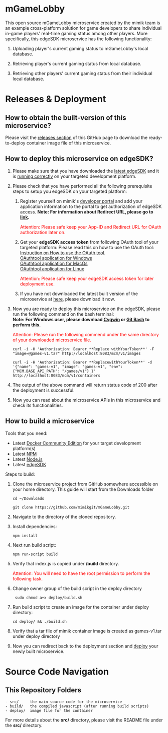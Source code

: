 # mGameLobby

This open source mGameLobby microservice created by the mimik team is an example cross-platform solution for game developers to share individual in-game players' real-time gaming status among other players. More specifically, this edgeSDK microservice has the following functionality:

1. Uploading player's current gaming status to mGameLobby's local database.

2. Retrieving player's current gaming status from local database.

3. Retrieving other players' current gaming status from their individual local database.

# Releases & Deployment

<h2> How to obtain the built-version of this microservice?</h2>

Please visit the [releases section](https://github.com/mimikgit/mGameLobby/releases) of this GitHub page to download the ready-to-deploy container image file of this microservice.

<h2>How to deploy this microservice on edgeSDK?<a name="deploy"></a></h2>

1. Please make sure that you have downloaded the [latest edgeSDK](https://github.com/mimikgit/edgeSDK/releases) and it is [running correctly](https://github.com/mimikgit/edgeSDK/wiki/Installation-Guide) on your targeted development platform.

2. Please check that you have performed all the following prerequisite steps to setup you edgeSDK on your targeted platform:

    1) Register yourself on mimik's [developer portal](https://developers.mimik360.com/docs/1.2.0/getting-started/creating-a-developer-account.html) and add your application information to the portal to get authorization of edgeSDK access. **Note: For information about Redirect URL, please go to [link](https://developer.okta.com/blog/2018/04/10/oauth-authorization-code-grant-type).** <p style='color:red'>Attention: Please safe keep your App-ID and Redirect URL for OAuth authorization later on.</p>
    2) Get your **edgeSDK access token** from following OAuth tool of your targeted platform: Please read this on how to use the OAuth tool: [Instruction on How to use the OAuth tool](https://github.com/mimikgit/edgeSDK/tree/master/tools/oauthtool).<br/>
[OAuthtool application for Windows](https://github.com/mimikgit/oauthtool/releases/download/v1.1.0/mimik.OAuth.tool.Setup.1.1.0.exe)<br/>
[OAuthtool application for MacOs](https://github.com/mimikgit/oauthtool/releases/download/v1.1.0/mimik.OAuth.tool-1.1.0.dmg)<br/>
[OAuthtool application for Linux](https://github.com/mimikgit/oauthtool/releases/download/v1.1.0/mimik-oauth-tool-1.1.0-x86_64.AppImage)<p style='color:red'>Attention: Please safe keep your edgeSDK access token for later deployment use.</p>
    3) If you have not downloaded the latest built version of the microservice at [here](https://github.com/mimikgit/mGameLobby/releases), please download it now.
3) Now you are ready to deploy this microservice on the edgeSDK, please run the following command on the bash terminal: <br/>**Note: For Windows user, please download [Cygwin](https://cygwin.com/install.html) or [Git Bash](https://git-scm.com/downloads) to perform this.**<br/><p style='color:red'>Attention: Please run the following commend under the same directory of your downloaded microservice file.</p>

    ```curl -i -H 'Authorization: Bearer **Replace withYourToken**' -F "image=@games-v1.tar" http://localhost:8083/mcm/v1/images```

    ```curl -i -H 'Authorization: Bearer **ReplacewithYourToken**' -d '{"name": "games-v1", "image": "games-v1", "env": {"MCM.BASE_API_PATH": "/games/v1"} }' http://localhost:8083/mcm/v1/containers```

4) The output of the above command will return status code of 200 after the deployment is successful.

5) Now you can read about the microservice APIs in this microservice and check its functionalities.

<h2>How to build a microservice</h2>

Tools that you need:
* Latest [Docker Community Edition](https://www.docker.com/community-edition#/download]) for your target development platform(s)
* Latest [NPM](https://www.npmjs.com/)
* Latest [Node.js](https://nodejs.org/en/)
* Latest [edgeSDK](https://github.com/mimikgit/edgeSDK/releases)<br/>

Steps to build:

1. Clone the microservice project from GitHub somewhere accessible on your home directory. This guide will start from the Downloads folder

    ```cd ~/Downloads```

    ```git clone https://github.com/mimikgit/mGameLobby.git```

2. Navigate to the directory of the cloned repository.

2. Install dependencies:

    ```npm install```

3. Next run build script:

    ```npm run-script build```

4. Verify that index.js is copied under **/build** directory.

    <p style='color:red'>Attention: You will need to have the root permission to perform the following task.</p>

5. Change owner group of the build script in the deploy directory

    ``` sudo chmod a+x deploy/build.sh```

6. Run build script to create an image for the container under deploy directory: 

    ```cd deploy/ && ./build.sh```

7. Verify that a tar file of mimik container image is created as games-v1.tar under deploy directory

8. Now you can redirect back to the deployment section and [deploy](#deploy) your newly built microservice.

# Source Code Navigation

## This Repository Folders

    - src/     the main source code for the microservice
    - build/   the compiled javascript (after running build scripts)
    - deploy/  image file for the container

For more details about the **src/** directory, please visit the README file under the **src/** directory.

